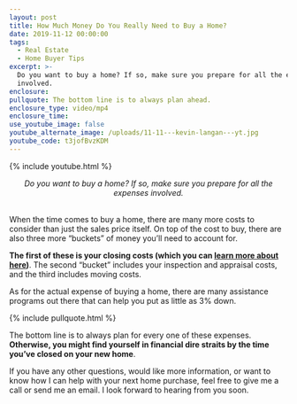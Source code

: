 ```yaml
---
layout: post
title: How Much Money Do You Really Need to Buy a Home?
date: 2019-11-12 00:00:00
tags:
  - Real Estate
  - Home Buyer Tips
excerpt: >-
  Do you want to buy a home? If so, make sure you prepare for all the expenses
  involved.
enclosure:
pullquote: The bottom line is to always plan ahead.
enclosure_type: video/mp4
enclosure_time:
use_youtube_image: false
youtube_alternate_image: /uploads/11-11---kevin-langan---yt.jpg
youtube_code: t3jofBvzKDM
---
```


{% include youtube.html %}

<center><em>Do you want to buy a home? If so, make sure you prepare for all the expenses involved.</em></center>

<br>When the time comes to buy a home, there are many more costs to consider than just the sales price itself. On top of the cost to buy, there are also three more “buckets” of money you’ll need to account for.

**The first of these is your closing costs (which you can <u><a target="_blank" href="https://theauthenticagent.net/how-much-do-buyers-need-for-closing-costs.html">learn more about here</a></u>)**. The second “bucket” includes your inspection and appraisal costs, and the third includes moving costs.

As for the actual expense of buying a home, there are many assistance programs out there that can help you put as little as 3% down.

{% include pullquote.html %}

The bottom line is to always plan for every one of these expenses. **Otherwise, you might find yourself in financial dire straits by the time you’ve closed on your new home**.

If you have any other questions, would like more information, or want to know how I can help with your next home purchase, feel free to give me a call or send me an email. I look forward to hearing from you soon.
